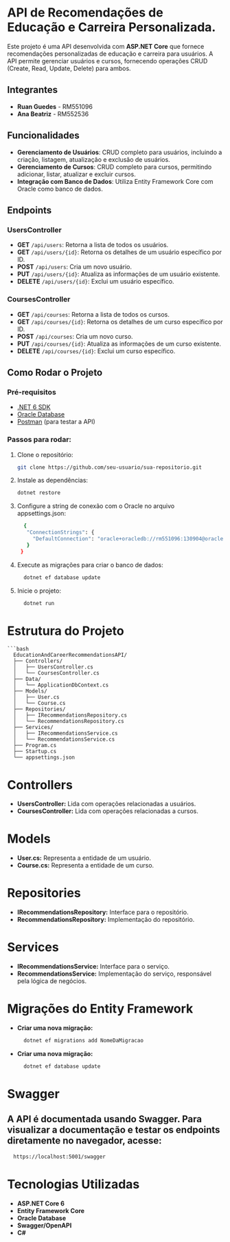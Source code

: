 # API de Recomendações de Educação e Carreira Personalizada.

Este projeto é uma API desenvolvida com **ASP.NET Core** que fornece recomendações personalizadas de educação e carreira para usuários. A API permite gerenciar usuários e cursos, fornecendo operações CRUD (Create, Read, Update, Delete) para ambos.

## Integrantes
- **Ruan Guedes** - RM551096
- **Ana Beatriz** - RM552536

## Funcionalidades

- **Gerenciamento de Usuários**: CRUD completo para usuários, incluindo a criação, listagem, atualização e exclusão de usuários.
- **Gerenciamento de Cursos**: CRUD completo para cursos, permitindo adicionar, listar, atualizar e excluir cursos.
- **Integração com Banco de Dados**: Utiliza Entity Framework Core com Oracle como banco de dados.

## Endpoints

### UsersController

- **GET** `/api/users`: Retorna a lista de todos os usuários.
- **GET** `/api/users/{id}`: Retorna os detalhes de um usuário específico por ID.
- **POST** `/api/users`: Cria um novo usuário.
- **PUT** `/api/users/{id}`: Atualiza as informações de um usuário existente.
- **DELETE** `/api/users/{id}`: Exclui um usuário específico.

### CoursesController

- **GET** `/api/courses`: Retorna a lista de todos os cursos.
- **GET** `/api/courses/{id}`: Retorna os detalhes de um curso específico por ID.
- **POST** `/api/courses`: Cria um novo curso.
- **PUT** `/api/courses/{id}`: Atualiza as informações de um curso existente.
- **DELETE** `/api/courses/{id}`: Exclui um curso específico.

## Como Rodar o Projeto

### Pré-requisitos

- [.NET 6 SDK](https://dotnet.microsoft.com/download/dotnet/6.0)
- [Oracle Database](https://www.oracle.com/database/)
- [Postman](https://www.postman.com/) (para testar a API)

### Passos para rodar:

1. Clone o repositório:
   ```bash
   git clone https://github.com/seu-usuario/sua-repositorio.git


2. Instale as dependências:
   ```bash
   dotnet restore

3. Configure a string de conexão com o Oracle no arquivo appsettings.json:
   ```bash
     {
      "ConnectionStrings": {
        "DefaultConnection": "oracle+oracledb://rm551096:130904@oracle.fiap.com.br:1521/ORCL"
      }
    }

4. Execute as migrações para criar o banco de dados:
   ```bash
     dotnet ef database update

5. Inicie o projeto:
   ```bash
     dotnet run

# Estrutura do Projeto
    ```bash
      EducationAndCareerRecommendationsAPI/
      ├── Controllers/
      │   ├── UsersController.cs
      │   └── CoursesController.cs
      ├── Data/
      │   └── ApplicationDbContext.cs
      ├── Models/
      │   ├── User.cs
      │   └── Course.cs
      ├── Repositories/
      │   ├── IRecommendationsRepository.cs
      │   └── RecommendationsRepository.cs
      ├── Services/
      │   ├── IRecommendationsService.cs
      │   └── RecommendationsService.cs
      ├── Program.cs
      ├── Startup.cs
      └── appsettings.json

# Controllers
- **UsersController:** Lida com operações relacionadas a usuários.
- **CoursesController:** Lida com operações relacionadas a cursos.
  
# Models
- **User.cs:** Representa a entidade de um usuário.
- **Course.cs:** Representa a entidade de um curso.
  
# Repositories
- **IRecommendationsRepository:** Interface para o repositório.
- **RecommendationsRepository:** Implementação do repositório.
  
# Services
- **IRecommendationsService:** Interface para o serviço.
- **RecommendationsService:** Implementação do serviço, responsável pela lógica de negócios.

# Migrações do Entity Framework
 - **Criar uma nova migração:**
     ```bash
       dotnet ef migrations add NomeDaMigracao

 - **Criar uma nova migração:**
     ```bash
       dotnet ef database update

# Swagger
## A API é documentada usando Swagger. Para visualizar a documentação e testar os endpoints diretamente no navegador, acesse:     
```bash
  https://localhost:5001/swagger
````

# Tecnologias Utilizadas
- **ASP.NET Core 6**
- **Entity Framework Core**
- **Oracle Database**
- **Swagger/OpenAPI**
- **C#**


